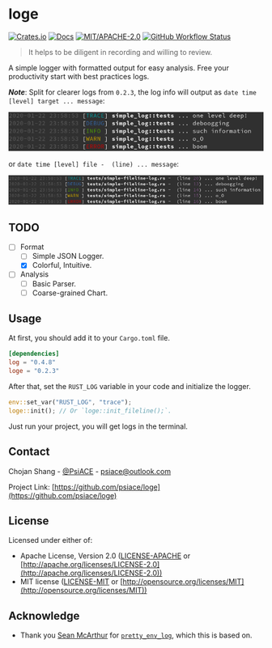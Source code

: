 # loge

[![Crates.io](https://img.shields.io/crates/v/loge.svg)](https://crates.io/crates/loge)
[![Docs](https://docs.rs/loge/badge.svg)](https://docs.rs/loge)
[![MIT/APACHE-2.0](https://img.shields.io/crates/l/loge.svg)](https://crates.io/crates/loge)
[![GitHub Workflow Status](https://img.shields.io/github/workflow/status/PsiACE/loge/Check%20Code?label=workflow)](https://github.com/PsiACE/loge/actions)

> It helps to be diligent in recording and willing to review.

A simple logger with formatted output for easy analysis. Free your productivity start with best practices logs.

_**Note**_: Split for clearer logs from `0.2.3`, the log info will output as `date time [level] target ... message`:

![loge output](./loge-output.png)

 or `date time [level] file -  (line) ... message`:

![loge fileline output](./loge-fileline-output.png)

## TODO

- [ ] Format
  - [ ] Simple JSON Logger.
  - [x] Colorful, Intuitive.
- [ ] Analysis
  - [ ] Basic Parser.
  - [ ] Coarse-grained Chart.

## Usage

At first, you should add it to your `Cargo.toml` file.

```toml
[dependencies]
log = "0.4.8"
loge = "0.2.3"
```

After that, set the `RUST_LOG` variable in your code and initialize the logger.

```rust
env::set_var("RUST_LOG", "trace");
loge::init(); // Or `loge::init_fileline();`.
```

Just run your project, you will get logs in the terminal.

## Contact

Chojan Shang - [@PsiACE](https://github.com/psiace) - <psiace@outlook.com>

Project Link: [https://github.com/psiace/loge](https://github.com/psiace/loge)

## License

Licensed under either of:

- Apache License, Version 2.0 ([LICENSE-APACHE](./LICENSE-APACHE) or [http://apache.org/licenses/LICENSE-2.0](http://apache.org/licenses/LICENSE-2.0))
- MIT license ([LICENSE-MIT](./LICENSE-MIT) or [http://opensource.org/licenses/MIT](http://opensource.org/licenses/MIT))

## Acknowledge

- Thank you [Sean McArthur](https://seanmonstar.com) for [`pretty_env_log`](https://github.com/seanmonstar/pretty-env-logger), which this is based on.
